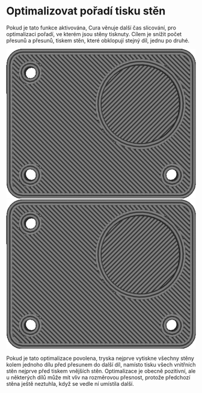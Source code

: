 Optimalizovat pořadí tisku stěn
====
Pokud je tato funkce aktivována, Cura věnuje další čas slicování, pro optimalizaci pořadí, ve kterém jsou stěny tisknuty. Cílem je snížit počet přesunů a přesunů, tiskem stěn, které obklopují stejný díl, jednu po druhé.

![Optimalizace zakázána](../../../articles/images/optimize_wall_printing_order_disabled.gif)
![Optimalizace povolena](../../../articles/images/optimize_wall_printing_order_enabled.gif)

Pokud je tato optimalizace povolena, tryska nejprve vytiskne všechny stěny kolem jednoho dílu před přesunem do další díl, namísto tisku všech vnitřních stěn nejprve před tiskem vnějších stěn. Optimalizace je obecně pozitivní, ale u některých dílů může mít vliv na rozměrovou přesnost, protože předchozí stěna ještě neztuhla, když se vedle ní umístila další.
